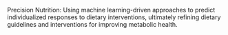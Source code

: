 Precision Nutrition: Using machine learning-driven approaches to predict individualized responses to dietary interventions, ultimately refining dietary guidelines and interventions for improving metabolic health.


